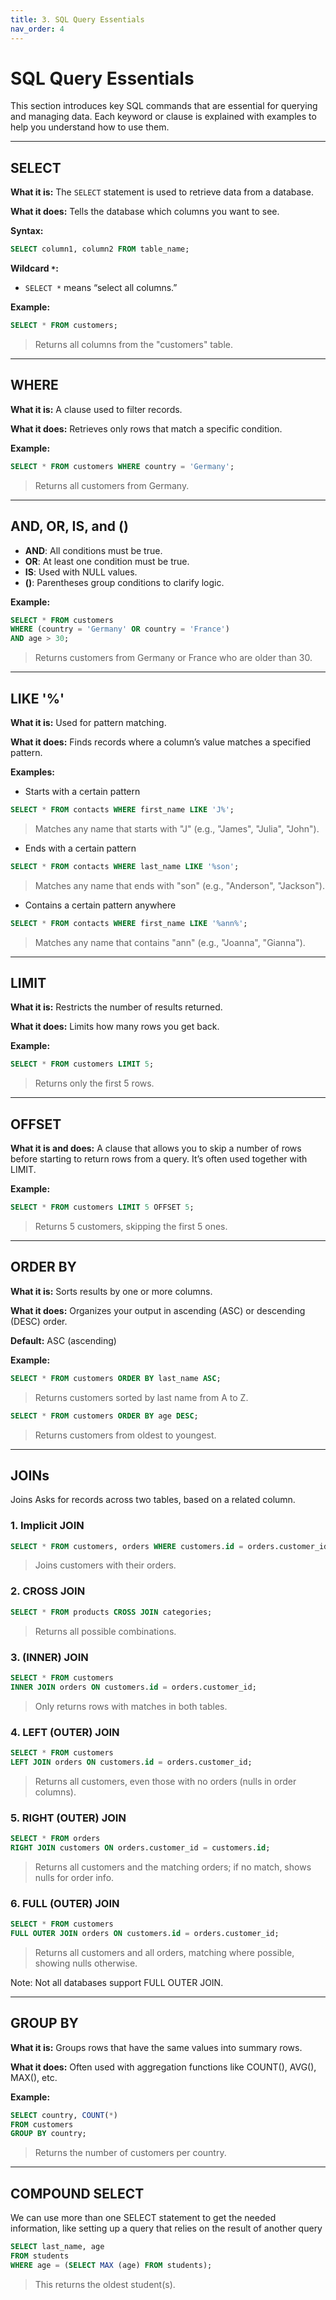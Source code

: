 ```yaml
---
title: 3. SQL Query Essentials
nav_order: 4
---
```


# SQL Query Essentials

This section introduces key SQL commands that are essential for querying and managing data. Each keyword or clause is explained with examples to help you understand how to use them.

---

## SELECT

**What it is:** The `SELECT` statement is used to retrieve data from a database.

**What it does:** Tells the database which columns you want to see.

**Syntax:**

```sql
SELECT column1, column2 FROM table_name;
```

**Wildcard `*`:**

* `SELECT *` means “select all columns.”

**Example:**

```sql
SELECT * FROM customers;
```

> Returns all columns from the "customers" table.

---

## WHERE

**What it is:** A clause used to filter records.

**What it does:** Retrieves only rows that match a specific condition.

**Example:**

```sql
SELECT * FROM customers WHERE country = 'Germany';
```

> Returns all customers from Germany.

---

## AND, OR, IS, and ()

* **AND**: All conditions must be true.
* **OR**: At least one condition must be true.
* **IS**: Used with NULL values.
* **()**: Parentheses group conditions to clarify logic.

**Example:**

```sql
SELECT * FROM customers
WHERE (country = 'Germany' OR country = 'France')
AND age > 30;
```

> Returns customers from Germany or France who are older than 30.

---

## LIKE '%'

**What it is:** Used for pattern matching.

**What it does:** Finds records where a column’s value matches a specified pattern.



**Examples:**

- Starts with a certain pattern
```sql
SELECT * FROM contacts WHERE first_name LIKE 'J%';
```

> Matches any name that starts with "J" (e.g., "James", "Julia", "John").
-   Ends with a certain pattern
```sql
SELECT * FROM contacts WHERE last_name LIKE '%son';
```
> Matches any name that ends with "son" (e.g., "Anderson", "Jackson").
-   Contains a certain pattern anywhere
```sql
SELECT * FROM contacts WHERE first_name LIKE '%ann%';
```
> Matches any name that contains "ann" (e.g., "Joanna", "Gianna").

---

## LIMIT

**What it is:** Restricts the number of results returned.

**What it does:** Limits how many rows you get back.

**Example:**

```sql
SELECT * FROM customers LIMIT 5;
```

> Returns only the first 5 rows.
---
## OFFSET

**What it is and does:** A clause that allows you to skip a number of rows before starting to return rows from a query. It’s often used together with LIMIT.


**Example:**

```sql
SELECT * FROM customers LIMIT 5 OFFSET 5;
```

> Returns 5 customers, skipping the first 5 ones.

---

## ORDER BY

**What it is:** Sorts results by one or more columns.

**What it does:** Organizes your output in ascending (ASC) or descending (DESC) order.

**Default:** ASC (ascending)

**Example:**

```sql
SELECT * FROM customers ORDER BY last_name ASC;
```

> Returns customers sorted by last name from A to Z.

```sql
SELECT * FROM customers ORDER BY age DESC;
```

> Returns customers from oldest to youngest.

---

## JOINs

Joins Asks for records across two tables, based on a related column.

### 1. Implicit JOIN

```sql
SELECT * FROM customers, orders WHERE customers.id = orders.customer_id;
```

> Joins customers with their orders.

### 2. CROSS JOIN

```sql
SELECT * FROM products CROSS JOIN categories;
```

> Returns all possible combinations.

### 3. (INNER) JOIN

```sql
SELECT * FROM customers
INNER JOIN orders ON customers.id = orders.customer_id;
```

> Only returns rows with matches in both tables.

### 4. LEFT (OUTER) JOIN

```sql
SELECT * FROM customers
LEFT JOIN orders ON customers.id = orders.customer_id;
```

> Returns all customers, even those with no orders (nulls in order columns).

### 5. RIGHT (OUTER) JOIN

```sql
SELECT * FROM orders
RIGHT JOIN customers ON orders.customer_id = customers.id;
```

> Returns all customers and the matching orders; if no match, shows nulls for order info.

### 6. FULL (OUTER) JOIN

```sql
SELECT * FROM customers
FULL OUTER JOIN orders ON customers.id = orders.customer_id;
```

> Returns all customers and all orders, matching where possible, showing nulls otherwise.

Note: Not all databases support FULL OUTER JOIN.

---

## GROUP BY

**What it is:** Groups rows that have the same values into summary rows.

**What it does:** Often used with aggregation functions like COUNT(), AVG(), MAX(), etc.

**Example:**

```sql
SELECT country, COUNT(*)
FROM customers
GROUP BY country;
```

> Returns the number of customers per country.

---

## COMPOUND SELECT
We can use more than one SELECT statement to get the needed information, like setting up a query that relies on the result of another query
```sql
SELECT last_name, age
FROM students
WHERE age = (SELECT MAX (age) FROM students);
```
> This returns the oldest student(s).